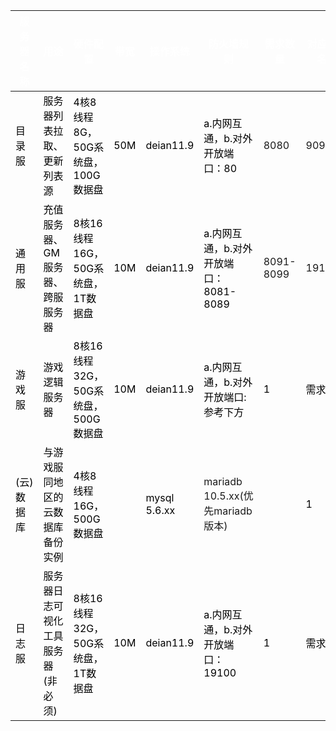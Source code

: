 

| <font style="color:#FFFFFF;">服务器名称</font> | <font style="color:#FFFFFF;">用途</font> | <font style="color:#FFFFFF;">硬件配置</font> | <font style="color:#FFFFFF;">带宽</font> | <font style="color:#FFFFFF;">操作系统</font> | <font style="color:#FFFFFF;">防火墙规则</font> | <font style="color:#FFFFFF;">需求数量</font> | <font style="color:#FFFFFF;">对应域名</font> |
| --- | --- | --- | --- | --- | --- | --- | --- |
| <font style="color:black;">目录服</font> | <font style="color:black;">服务器列表拉取、更新列表源</font> | <font style="color:black;">4核8线程8G，50G系统盘，100G数据盘</font> | <font style="color:black;">50M</font> | <font style="color:black;">deian11.9</font> | <font style="color:black;">a.内网互通，b.对外开放端口：80|8080|9090|9099|19100</font> | <font style="color:black;">1</font> | <font style="color:black;">需求</font> |
| <font style="color:black;">通用服</font> | <font style="color:black;">充值服务器、GM服务器、跨服服务器</font> | <font style="color:black;">8核16线程16G，50G系统盘，1T数据盘</font> | <font style="color:black;">10M</font> | <font style="color:black;">deian11.9</font> | <font style="color:black;">a.内网互通，b.对外开放端口：8081-8089|8091-8099|19100</font> | <font style="color:black;">1</font> | <font style="color:black;">需求</font> |
| <font style="color:black;">游戏服</font> | <font style="color:black;">游戏逻辑服务器</font> | <font style="color:black;">8核16线程32G，50G系统盘，500G数据盘</font> | <font style="color:black;">10M</font> | <font style="color:black;">deian11.9</font> | <font style="color:black;">a.内网互通，b.对外开放端口:参考下方</font> | <font style="color:black;">1</font> | <font style="color:black;">需求</font> |
| <font style="color:black;">(云)数据库</font> | <font style="color:black;">与游戏服同地区的云数据库备份实例</font> | <font style="color:black;">4核8线程16G，500G数据盘</font> | | <font style="color:black;">mysql 5.6.xx|mariadb 10.5.xx(优先mariadb版本)</font> | | <font style="color:black;">1</font> | <font style="color:black;">无</font> |
| <font style="color:black;">日志服</font> | <font style="color:black;">服务器日志可视化工具服务器(非必须)</font> | <font style="color:black;">8核16线程32G，50G系统盘，1T数据盘</font> | <font style="color:black;">10M</font> | <font style="color:black;">deian11.9</font> | <font style="color:black;">a.内网互通，b.对外开放端口：19100</font> | <font style="color:black;">1</font> | <font style="color:black;">需求</font> |


